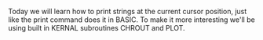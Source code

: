 Today we will learn how to print strings at the current cursor position, just like the print command does it in BASIC. To make it more interesting we'll be using built in KERNAL subroutines CHROUT and PLOT.